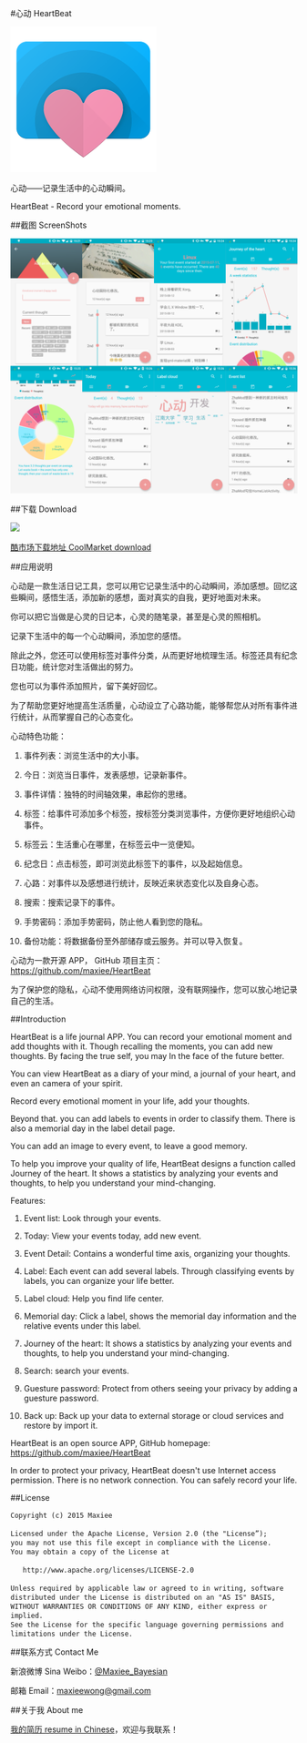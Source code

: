 #心动 HeartBeat

![icon](icon.png)

心动——记录生活中的心动瞬间。

HeartBeat - Record your emotional moments.

##截图 ScreenShots

![screenshot](screenshot.png)

##下载 Download

<a href="https://play.google.com/store/apps/details?id=com.maxiee.heartbeat"><img src="http://www.android.com/images/brand/get_it_on_play_logo_large.png"/></a>

[酷市场下载地址 CoolMarket download](http://coolapk.com/apk/com.maxiee.heartbeat)

##应用说明

心动是一款生活日记工具，您可以用它记录生活中的心动瞬间，添加感想。回忆这些瞬间，感悟生活，添加新的感想，面对真实的自我，更好地面对未来。

你可以把它当做是心灵的日记本，心灵的随笔录，甚至是心灵的照相机。

记录下生活中的每一个心动瞬间，添加您的感悟。

除此之外，您还可以使用标签对事件分类，从而更好地梳理生活。标签还具有纪念日功能，统计您对生活做出的努力。

您也可以为事件添加照片，留下美好回忆。

为了帮助您更好地提高生活质量，心动设立了心路功能，能够帮您从对所有事件进行统计，从而掌握自己的心态变化。

心动特色功能：

1. 事件列表：浏览生活中的大小事。

2. 今日：浏览当日事件，发表感想，记录新事件。

3. 事件详情：独特的时间轴效果，串起你的思绪。

4. 标签：给事件可添加多个标签，按标签分类浏览事件，方便你更好地组织心动事件。

5. 标签云：生活重心在哪里，在标签云中一览便知。

6. 纪念日：点击标签，即可浏览此标签下的事件，以及起始信息。

7. 心路：对事件以及感想进行统计，反映近来状态变化以及自身心态。

8. 搜索：搜索记录下的事件。

9. 手势密码：添加手势密码，防止他人看到您的隐私。

10. 备份功能：将数据备份至外部储存或云服务。并可以导入恢复。

心动为一款开源 APP， GitHub 项目主页：https://github.com/maxiee/HeartBeat

为了保护您的隐私，心动不使用网络访问权限，没有联网操作，您可以放心地记录自己的生活。

##Introduction

HeartBeat is a life journal APP. You can record your emotional moment and add thoughts with it. Though recalling the moments, you can add new thoughts. By facing the true self, you may In the face of the future better.

You can view HeartBeat as a diary of your mind, a journal of your heart, and even an camera of your spirit.

Record every emotional moment in your life, add your thoughts.

Beyond that. you can add labels to events in order to classify them. There is also a memorial day in the label detail page.

You can add an image to every event, to leave a good memory.

To help you improve your quality of life, HeartBeat designs a function called Journey of the heart. It shows a statistics by analyzing your events and thoughts, to help you understand your mind-changing.

Features:

1. Event list: Look through your events.

2. Today: View your events today, add new event.

3. Event Detail: Contains a wonderful time axis, organizing your thoughts.

4. Label: Each event can add several labels. Through classifying events by labels, you can organize your life better.

5. Label cloud: Help you find life center.

6. Memorial day: Click a label, shows the memorial day information and the relative events under this label.

7. Journey of the heart: It shows a statistics by analyzing your events and thoughts, to help you understand your mind-changing.

8. Search: search your events.

9. Guesture password: Protect from others seeing your privacy by adding a guesture password.

10. Back up: Back up your data to external storage or cloud services and restore by import it.

HeartBeat is an open source APP, GitHub homepage:  https://github.com/maxiee/HeartBeat

In order to protect your privacy, HeartBeat doesn't use Internet access permission. There is no network connection. You can safely record your life.

##License

```
Copyright (c) 2015 Maxiee

Licensed under the Apache License, Version 2.0 (the "License”);
you may not use this file except in compliance with the License.
You may obtain a copy of the License at
   
   http://www.apache.org/licenses/LICENSE-2.0

Unless required by applicable law or agreed to in writing, software
distributed under the License is distributed on an "AS IS" BASIS,
WITHOUT WARRANTIES OR CONDITIONS OF ANY KIND, either express or implied.
See the License for the specific language governing permissions and
limitations under the License.
```

##联系方式 Contact Me

新浪微博 Sina Weibo：[@Maxiee_Bayesian](http://weibo.com/maxiee)

邮箱 Email：maxieewong@gmail.com

##关于我 About me

[我的简历 resume in Chinese](http://maxiee.github.io/static/html/resume.html)，欢迎与我联系！